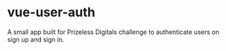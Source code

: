 # vue-user-auth
A small app built for Prizeless Digitals challenge to authenticate users on sign up and sign in.
